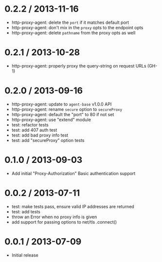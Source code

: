 
0.2.2 / 2013-11-16
==================

  * http-proxy-agent: delete the `port` if it matches default port
  * http-proxy-agent: don't mix in the `proxy` opts to the endpoint opts
  * http-proxy-agent: delete `pathname` from the proxy opts as well

0.2.1 / 2013-10-28
==================

 * http-proxy-agent: properly proxy the query-string on request URLs (GH-1)

0.2.0 / 2013-09-16
==================

 * http-proxy-agent: update to `agent-base` v1.0.0 API
 * http-proxy-agent: rename `secure` option to `secureProxy`
 * http-proxy-agent: default the "port" to 80 if not set
 * http-proxy-agent: use "extend" module
 * test: refactor tests
 * test: add 407 auth test
 * test: add bad proxy info test
 * test: add "secureProxy" option tests

0.1.0 / 2013-09-03
==================

 * Add initial "Proxy-Authorization" Basic authentication support

0.0.2 / 2013-07-11
==================

 * test: make tests pass, ensure valid IP addresses are returned
 * test: add tests
 * throw an Error when no proxy info is given
 * add support for passing options to net/tls .connect()

0.0.1 / 2013-07-09
==================

 * Initial release
